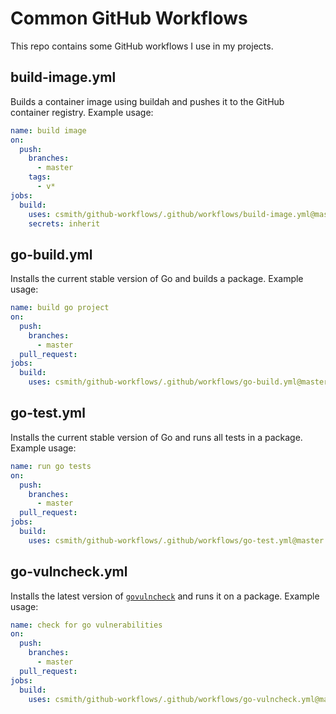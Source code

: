 # Common GitHub Workflows

This repo contains some GitHub workflows I use in my projects.

## build-image.yml

Builds a container image using buildah and pushes it to the GitHub container
registry. Example usage:

```yaml
name: build image
on:
  push:
    branches:
      - master
    tags:
      - v*
jobs:
  build:
    uses: csmith/github-workflows/.github/workflows/build-image.yml@master
    secrets: inherit
```

## go-build.yml

Installs the current stable version of Go and builds a package.
Example usage:

```yaml
name: build go project
on:
  push:
    branches:
      - master
  pull_request:
jobs:
  build:
    uses: csmith/github-workflows/.github/workflows/go-build.yml@master
```

## go-test.yml

Installs the current stable version of Go and runs all tests in a package.
Example usage:

```yaml
name: run go tests
on:
  push:
    branches:
      - master
  pull_request:
jobs:
  build:
    uses: csmith/github-workflows/.github/workflows/go-test.yml@master
```

## go-vulncheck.yml

Installs the latest version of [`govulncheck`](https://pkg.go.dev/golang.org/x/vuln/cmd/govulncheck)
and runs it on a package. Example usage:

```yaml
name: check for go vulnerabilities
on:
  push:
    branches:
      - master
  pull_request:
jobs:
  build:
    uses: csmith/github-workflows/.github/workflows/go-vulncheck.yml@master
```

